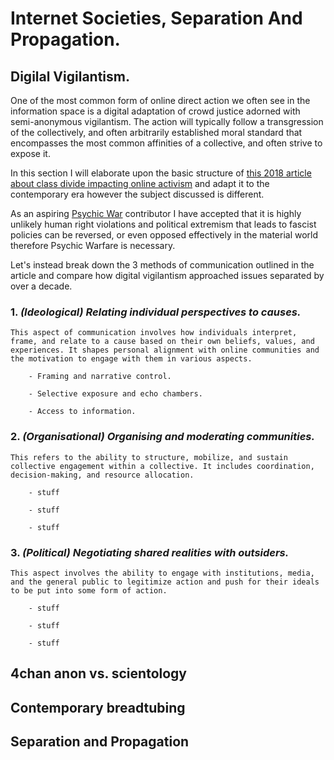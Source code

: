 # Internet Societies, Separation And Propagation.

## Digilal Vigilantism.

One of the most common form of online direct action we often see in the information space is a digital adaptation of crowd justice adorned with semi-anonymous vigilantism. The action will typically follow a transgression of the collectively, and often arbitrarily established moral standard that encompasses the most common affinities of a collective, and often strive to expose it.

In this section I will elaborate upon the basic structure of [this 2018 article about class divide impacting online activism](https://academic.oup.com/socpro/article/65/1/51/4795348) and adapt it to the contemporary era however the subject discussed is different.

As an aspiring [Psychic War](https://pondscum.gg/psychic-war/) contributor I have accepted that it is highly unlikely human right violations and political extremism that leads to fascist policies can be reversed, or even opposed effectively in the material world therefore Psychic Warfare is necessary.

Let's instead break down the 3 methods of communication outlined in the article and compare how digital vigilantism approached issues separated by over a decade.

### 1. *(Ideological)* _**Relating individual perspectives to causes.**_

    This aspect of communication involves how individuals interpret, frame, and relate to a cause based on their own beliefs, values, and experiences. It shapes personal alignment with online communities and the motivation to engage with them in various aspects.

        - Framing and narrative control.

        - Selective exposure and echo chambers.

        - Access to information.

### 2. *(Organisational)* _**Organising and moderating communities.**_

    This refers to the ability to structure, mobilize, and sustain collective engagement within a collective. It includes coordination, decision-making, and resource allocation.

        - stuff

        - stuff

        - stuff

### 3. *(Political)* _**Negotiating shared realities with outsiders.**_

    This aspect involves the ability to engage with institutions, media, and the general public to legitimize action and push for their ideals to be put into some form of action.

        - stuff

        - stuff

        - stuff


## 4chan anon vs. scientology

## Contemporary breadtubing

## Separation and Propagation